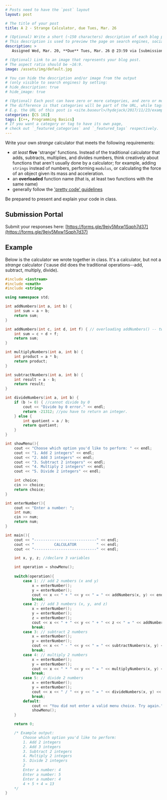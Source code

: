 ```yaml
---
# Posts need to have the `post` layout
layout: post

# The title of your post
title: A 2 - Strange Calculator, due Tues, Mar. 26

# (Optional) Write a short (~150 characters) description of each blog post.
# This description is used to preview the page on search engines, social media, etc.
description: >
   Assigned Wed, Mar. 20, **Due** Tues, Mar. 26 @ 23:59 via [submission portal](https://forms.gle/9ejy5Mxw1Sqph7d37)

# (Optional) Link to an image that represents your blog post.
# The aspect ratio should be ~16:9.
image: /assets/img/default.jpg

# You can hide the description and/or image from the output
# (only visible to search engines) by setting:
# hide_description: true
# hide_image: true

# (Optional) Each post can have zero or more categories, and zero or more tags.
# The difference is that categories will be part of the URL, while tags will not.
# E.g. the URL of this post is <site.baseurl>/hydejack/2017/11/23/example-content/
categories: [CS 102]
tags: [C++, Programming Basics]
# If you want a category or tag to have its own page,
# check out `_featured_categories` and `_featured_tags` respectively.
---
```


Write your own *strange* calculator that meets the following requirements: 
- *at least* **five** 'strange' functions. Instead of the traditional calculator that adds, subtracts, multiplies, and divides numbers, think creatively about functions that aren't usually done by a calculator; for example, adding `strings` instead of numbers, performing `modulus`, or calculating the force of an object given its mass and acceleration. 
- an **overloaded** function name (that is, at least two functions with the same name)
- generally follow the ['pretty code' guidelines](https://ramnauth.github.io/cs%20102/2019/02/20/style/)

Be prepared to present and explain your code in class.

## Submission Portal
Submit your responses here: [https://forms.gle/9ejy5Mxw1Sqph7d37](https://forms.gle/9ejy5Mxw1Sqph7d37)

## Example
Below is the calculator we wrote together in class. It's a calculator, but not a *strange* calculator ('cause did does the traditional operations--add, subtract, multiply, divide).

```cpp
#include <iostream>
#include <cmath>
#include <string>

using namespace std;

int addNumbers(int a, int b) {
    int sum = a + b;
    return sum;
}

int addNumbers(int c, int d, int f) { // overloading addNumbers() -- two functions have the same name, but different parameters
    int sum = c + d + f;
    return sum;
}

int multiplyNumbers(int a, int b) {
    int product = a * b;
    return product;
}

int subtractNumbers(int a, int b) {
    int result = a - b;
    return result;
}

int divideNumbers(int a, int b) {
    if (b != 0) { //cannot divide by 0
        cout << "Divide by 0 error." << endl;
        return -21312; //you have to return an integer.
    } else {
        int quotient = a / b;
        return quotient;
    }
}

int showMenu(){
    cout << "Choose which option you'd like to perform: " << endl;
    cout << "1. Add 2 integers" << endl;
    cout << "2. Add 3 integers" << endl;
    cout << "3. Subtract 2 integers" << endl;
    cout << "4. Multiply 2 integers" << endl;
    cout << "5. Divide 2 integers" << endl;

    int choice;
    cin >> choice;
    return choice;
}

int enterNumber(){
    cout << "Enter a number: ";
    int num;
    cin >> num;
    return num;
}

int main(){
    cout << "----------------------------" << endl;
    cout << "         CALCULATOR         " << endl;
    cout << "----------------------------" << endl;

    int x, y, z; //declare 3 variables

    int operation = showMenu();
    
    switch(operation){
        case 1: // add 2 numbers (x and y)
            x = enterNumber();
            y = enterNumber();
            cout << x << " + " << y << " = " << addNumbers(x, y) << endl;
            break;
        case 2: // add 3 numbers (x, y, and z)
            x = enterNumber();
            y = enterNumber();
            z = enterNumber();
            cout << x << " + " << y << " + " << z << " = " << addNumbers(x, y, z) << endl;
            break;
        case 3: // subtract 2 numbers
            x = enterNumber();
            y = enterNumber();
            cout << x << " - " << y << " = " << subtractNumbers(x, y) << endl;
            break;
        case 4: // multiply 2 numbers
            x = enterNumber();
            y = enterNumber();
            cout << x << " * " << y << " = " << multiplyNumbers(x, y) << endl;
            break;
        case 5: // divide 2 numbers
            x = enterNumber();
            y = enterNumber();
            cout << x << " / " << y << " = " << divideNumbers(x, y) << endl;
            break;
        default:
            cout << "You did not enter a valid menu choice. Try again." << endl;
            showMenu();
    }

    return 0;

    /* Example output:
        Choose which option you'd like to perform:
        1. Add 2 integers
        2. Add 3 integers
        3. Subtract 2 integers
        4. Multiply 2 integers
        5. Divide 2 integers
        2
        Enter a number: 4
        Enter a number: 5
        Enter a number: 4
        4 + 5 + 4 = 13
    */
}
```